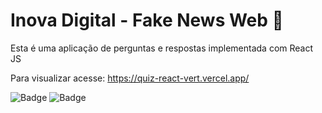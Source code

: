 # Inova Digital - Fake News Web 📰

Esta é uma aplicação de perguntas e respostas implementada com React JS

Para visualizar acesse: https://quiz-react-vert.vercel.app/

![Badge](https://img.shields.io/static/v1?label=React&message=Framework&color=blue&style=for-the-badge&logo=REACT) ![Badge](https://img.shields.io/static/v1?label&message=JavaScript&color=BLACK&style=for-the-badge&logo=JAVASCRIPT)



